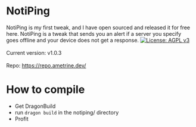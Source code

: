 # NotiPing
NotiPing is my first tweak, and I have open sourced and released it for free here. NotiPing is a tweak that sends you an alert if a server you specify goes offline and your device does not get a response. 
[![License: AGPL v3](https://img.shields.io/badge/License-AGPL%20v3-blue.svg)](https://www.gnu.org/licenses/agpl-3.0)  
<br>
Current version: v1.0.3  
<br>
Repo: https://repo.ametrine.dev/  
# How to compile
- Get DragonBuild
- run `dragon build` in the notiping/ directory
- Profit
